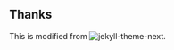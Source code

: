 
## Thanks

This is modified from ![jekyll-theme-next](https://github.com/Simpleyyt/jekyll-theme-next).